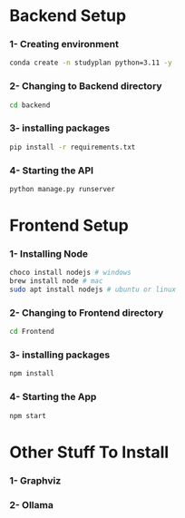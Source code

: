 # Backend Setup

### 1- Creating environment

```bash
conda create -n studyplan python=3.11 -y
```

### 2- Changing to Backend directory

```bash
cd backend 
```

### 3- installing packages

```bash
pip install -r requirements.txt
```

### 4- Starting the API

```bash
python manage.py runserver
```

# Frontend Setup

### 1- Installing Node

```bash
choco install nodejs # windows
brew install node # mac
sudo apt install nodejs # ubuntu or linux
```

### 2- Changing to Frontend directory

```bash
cd Frontend 
```

### 3- installing packages

```bash
npm install 
```

### 4- Starting the App

```bash
npm start 
```


# Other Stuff To Install

### 1- Graphviz

### 2- Ollama
